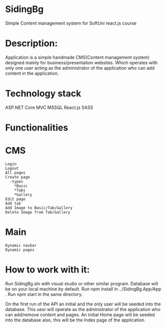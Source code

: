 # SidingBg
Simple Content management system for SoftUni react.js course

# Description:
Application is a simple handmade CMS(Content management system) designed mainly for business/presentation websites.
Which operates with only one user acting as the administrator of the application who can add content in the application.

# Technology stack
  ASP.NET Core MVC
  MSSQL
  React.js
  SASS
  
# Functionalities
  # CMS
    Login 
    Logout
    All pages
    Create page
      -types
        *Basic
        *Tabs
        *Gallery
    Edit page
    Add tab
    Add Image to Basic/Tab/Gallery
    Delete Image from Tab/Gallery
  # Main
    Dynamic navbar
    Dynamic pages
    

# How to work with it:
  Run SidingBg.sln with visual studio or other similar program.
  Database will be on your local machine by default.
  Run npm install in ../SidingBg.App/App .
  Run npm start in the same directory.
  
  On the first run of the API an initial and the only user will be seeded into the database. This uesr will operate as the administrator
  of the application who can add/remove content and pages. An initial Home page will be seeded into the database also, this will be the Index
  page of the application.
